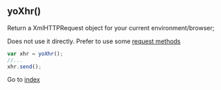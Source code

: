 ## yoXhr()

Return a XmlHTTPRequest object for your current environment/browser;  

Does not use it directly. Prefer to use some [request methods](yaj-request.md)

```javascript
var xhr = yoXhr();
//...
xhr.send();
```

Go to [index](README.md)